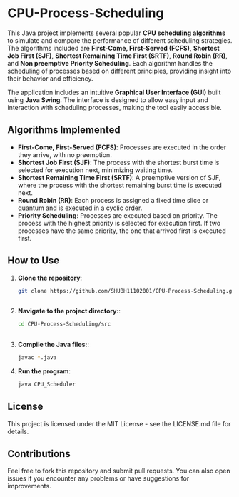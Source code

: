 # CPU-Process-Scheduling

This Java project implements several popular **CPU scheduling algorithms** to simulate and compare the performance of different scheduling strategies. The algorithms included are **First-Come, First-Served (FCFS)**, **Shortest Job First (SJF)**, **Shortest Remaining Time First (SRTF)**, **Round Robin (RR)**, and **Non preemptive Priority Scheduling**. Each algorithm handles the scheduling of processes based on different principles, providing insight into their behavior and efficiency.

The application includes an intuitive **Graphical User Interface (GUI)** built using **Java Swing**. The interface is designed to allow easy input and interaction with scheduling processes, making the tool easily accessible.


## Algorithms Implemented

- **First-Come, First-Served (FCFS)**: Processes are executed in the order they arrive, with no preemption.
- **Shortest Job First (SJF)**: The process with the shortest burst time is selected for execution next, minimizing waiting time.
- **Shortest Remaining Time First (SRTF)**: A preemptive version of SJF, where the process with the shortest remaining burst time is executed next.
- **Round Robin (RR)**: Each process is assigned a fixed time slice or quantum and is executed in a cyclic order.
- **Priority Scheduling**: Processes are executed based on priority. The process with the highest priority is selected for execution first. If two processes have the same priority, the one that arrived first is executed first.
  
  
## How to Use

1. **Clone the repository**:
   ```bash
   git clone https://github.com/SHUBH11102001/CPU-Process-Scheduling.git
  
2.  **Navigate to the project directory:**:
    ```bash
    cd CPU-Process-Scheduling/src
     
3.  **Compile the Java files:**:
    ```bash
    javac *.java
    
4.   **Run the program**:
     ```bash
     java CPU_Scheduler
## License
This project is licensed under the MIT License - see the LICENSE.md file for details. 
## Contributions
Feel free to fork this repository and submit pull requests. You can also open issues if you encounter any problems or have suggestions for improvements.
      

    
     

